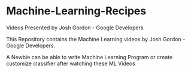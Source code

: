 # Machine-Learning-Recipes
Videos Presented by Josh Gordon - Google Developers

This Repository contains the Machine Learning videos by Josh Gordon - Google Developers.

A Newbie can be able to write Machine Learning Program or create customize classifier after watching these ML Videos
